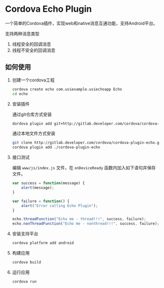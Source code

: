 # Cordova Echo Plugin

一个简单的Cordova插件，实现web和native消息互通功能，支持Android平台。

支持两种消息类型

1. 线程安全的回调消息
2. 线程不安全的回调消息

## 如何使用

1. 创建一个cordova工程

    ```bash
    cordova create echo com.uviexample.uviechoapp Echo
    cd echo
    ```

2. 安装插件

    通过git仓库方式安装

    ```bash
    dordova plugin add git+http://gitlab.developer.com/cordova/cordova-plugin-echo.git
    ```

    通过本地文件方式安装

    ```bash
    git clone http://gitlab.developer.com/cordova/cordova-plugin-echo.git
    cordova plugin add ./cordova-plugin-echo
    ```

3. 接口测试

    编辑 `www/js/index.js` 文件，在 `onDeviceReady` 函数内加入如下语句并保存文件。

    ```js
    var success = function(message) {
        alert(message);
    }

    var failure = function() {
        alert("Error calling Echo Plugin");
    }

    echo.threadFunction("Echo me - thread!!!", success, failure);
    echo.nonThreadFunction("Echo me - nonthread!!!", success, failure);
    ```

4. 安装支持平台

    ```bash
    cordova platform add android
    ```

5. 构建应用

    ```bash
    cordova build
    ```    

6. 运行应用

    ```bash
    cordova run
    ```
